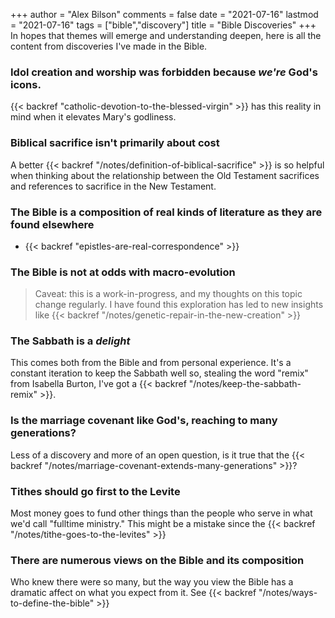 +++
author = "Alex Bilson"
comments = false
date = "2021-07-16"
lastmod = "2021-07-16"
tags = ["bible","discovery"]
title = "Bible Discoveries"
+++
In hopes that themes will emerge and understanding deepen, here is all the content from discoveries I've made in the Bible.

### Idol creation and worship was forbidden because _we're_ God's icons.

{{< backref "catholic-devotion-to-the-blessed-virgin" >}} has this reality in mind when it elevates Mary's godliness.

### Biblical sacrifice isn't primarily about cost

A better {{< backref "/notes/definition-of-biblical-sacrifice" >}} is so helpful when thinking about the relationship between the Old Testament sacrifices and references to sacrifice in the New Testament.

### The Bible is a composition of real kinds of literature as they are found elsewhere

- {{< backref "epistles-are-real-correspondence" >}}

### The Bible is not at odds with macro-evolution

> Caveat: this is a work-in-progress, and my thoughts on this topic change regularly. I have found this exploration has led to new insights like {{< backref "/notes/genetic-repair-in-the-new-creation" >}}

### The Sabbath is a _delight_

This comes both from the Bible and from personal experience. It's a constant iteration to keep the Sabbath well so, stealing the word "remix" from Isabella Burton, I've got a {{< backref "/notes/keep-the-sabbath-remix" >}}.

### Is the marriage covenant like God's, reaching to many generations?

Less of a discovery and more of an open question, is it true that the {{< backref "/notes/marriage-covenant-extends-many-generations" >}}?

### Tithes should go first to the Levite

Most money goes to fund other things than the people who serve in what we'd call "fulltime ministry." This might be a mistake since the {{< backref "/notes/tithe-goes-to-the-levites" >}}

### There are numerous views on the Bible and its composition

Who knew there were so many, but the way you view the Bible has a dramatic affect on what you expect from it. See {{< backref "/notes/ways-to-define-the-bible" >}}
